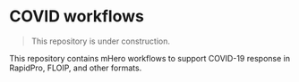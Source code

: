 # COVID workflows

> This repository is under construction.

This repository contains mHero workflows to support COVID-19 response in RapidPro, FLOIP, and other formats.
